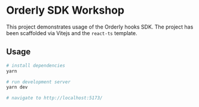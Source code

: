 # Orderly SDK Workshop

This project demonstrates usage of the Orderly hooks SDK.
The project has been scaffolded via Vitejs and the `react-ts` template.

## Usage

```sh
# install dependencies
yarn

# run development server
yarn dev

# navigate to http://localhost:5173/
```
